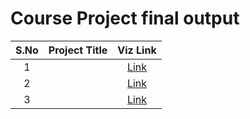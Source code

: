 # Course Project final output 

| S.No  | Project Title | Viz Link |
|:------:|---------------|:-------------------:|
|    1   | | [Link]() |
|    2   | | [Link]() |
|    3   | | [Link]() |

